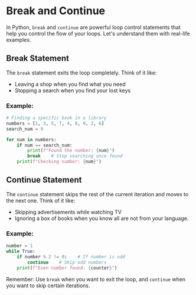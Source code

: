 # Break and Continue

In Python, `break` and `continue` are powerful loop control statements that help you control the flow of your loops. Let's understand them with real-life examples.

## Break Statement
The `break` statement exits the loop completely. Think of it like:
- Leaving a shop when you find what you need
- Stopping a search when you find your lost keys

### Example:
```python
# Finding a specific book in a library
numbers = [1, 3, 5, 7, 4, 8, 9, 2, 6]
search_num = 9

for num in numbers:
    if num == search_num:
        print(f"Found the number: {num}")
        break    # Stop searching once found
    print(f"Checking number: {num}")
```

## Continue Statement
The `continue` statement skips the rest of the current iteration and moves to the next one. Think of it like:
- Skipping advertisements while watching TV
- Ignoring a box of books when you know all are not from your language.

### Example:
```python
number = 1
while True:
    if number % 2 != 0:    # If number is odd
        continue    # Skip odd numbers
    print(f"Even number found: {counter}")
```

Remember: Use `break` when you want to exit the loop, and `continue` when you want to skip certain iterations.
